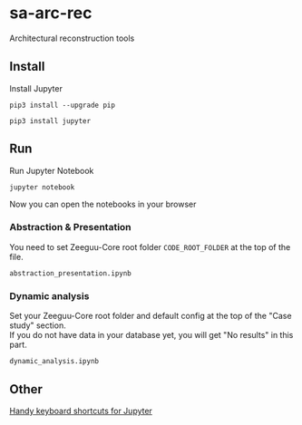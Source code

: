 # sa-arc-rec
Architectural reconstruction tools

## Install
Install Jupyter
```
pip3 install --upgrade pip

pip3 install jupyter
```

## Run
Run Jupyter Notebook
```
jupyter notebook
```
Now you can open the notebooks in your browser
### Abstraction & Presentation
You need to set Zeeguu-Core root folder `CODE_ROOT_FOLDER` at the top of the file.
```
abstraction_presentation.ipynb
```
### Dynamic analysis
Set your Zeeguu-Core root folder and default config at the top of the "Case study" section.  
If you do not have data in your database yet, you will get "No results" in this part.
```
dynamic_analysis.ipynb
```
## Other
[Handy keyboard shortcuts for Jupyter](https://towardsdatascience.com/jypyter-notebook-shortcuts-bf0101a98330) 
